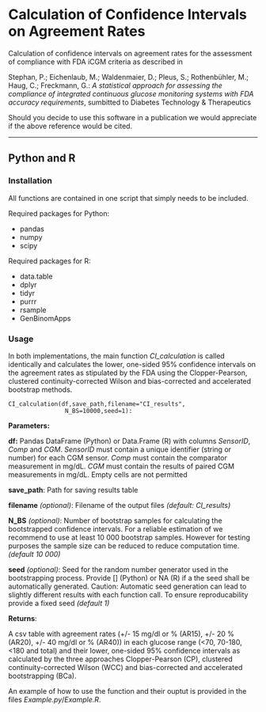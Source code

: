 # Calculation of Confidence Intervals on Agreement Rates

Calculation of confidence intervals on agreement rates for the assessment of compliance with FDA iCGM criteria as described in 

Stephan, P.; Eichenlaub, M.; Waldenmaier, D.; Pleus, S.; Rothenbühler, M.; Haug, C.; Freckmann, G.: *A statistical approach for assessing the compliance of integrated continuous glucose monitoring systems with FDA accuracy requirements*, sumbitted to Diabetes Technology & Therapeutics 

Should you decide to use this software in a publication we would appreciate if the above reference would be cited.

---

## Python and R

### Installation

All functions are contained in one script that simply needs to be included.

Required packages for Python:

* pandas
* numpy
* scipy

Required packages for R:

* data.table
* dplyr
* tidyr
* purrr
* rsample
* GenBinomApps

### Usage

In both implementations, the main function *CI_calculation* is called identically and calculates the lower, one-sided 95% confidence intervals on the agreement rates as stipulated by the FDA using the Clopper-Pearson, clustered continuity-corrected Wilson and bias-corrected and accelerated bootstrap methods. 

```
CI_calculation(df,save_path,filename="CI_results",
                N_BS=10000,seed=1):
```
**Parameters:**

**df:** Pandas DataFrame (Python) or Data.Frame (R) with columns *SensorID*, *Comp* and *CGM*. *SensorID* must contain a unique identifier (string or number) for each CGM sensor. *Comp* must contain the  comparator measurement in mg/dL. *CGM* must contain the results of paired CGM measurements in mg/dL. Empty cells are not permitted

**save_path**: Path for saving results table

**filename** *(optional)*: Filename of the output files *(default: CI_results)*

**N_BS** *(optional)*: Number of bootstrap samples for calculating the bootstrapped confidence intervals. For a reliable estimation of we recommend to use at least 10 000 bootstrap samples. However for testing purposes the sample size can be reduced to reduce computation time. *(default 10 000)*

**seed** *(optional)*: Seed for the random number generator used in the bootstrapping process. Provide [] (Python) or NA (R) if a the seed shall be automatically generated. Caution: Automatic seed generation can lead to slightly different results with each function call. To ensure reproducability provide a fixed seed *(default 1)*

**Returns**:

A csv table with agreement rates (+/- 15 mg/dl or % (AR15), +/- 20 % (AR20), +/- 40 mg/dl or % (AR40)) in each glucose range (<70, 70-180, <180 and total) and their lower, one-sided 95% confidence intervals as calculated by the three approaches Clopper-Pearson (CP), clustered continuity-corrected Wilson (WCC) and bias-corrected and accelerated bootstrapping (BCa).


An example of how to use the function and their ouptut is provided in the files *Example.py*/*Example.R*.